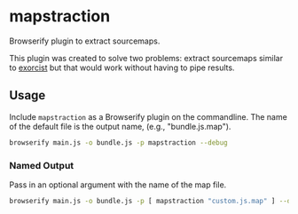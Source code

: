 # mapstraction

Browserify plugin to extract sourcemaps.

This plugin was created to solve two problems: extract sourcemaps similar to [exorcist](https://www.npmjs.com/package/exorcist) but that would work without having to pipe results. 

## Usage

Include `mapstraction` as a Browserify plugin on the commandline. The name of the default file is the output name, (e.g., "bundle.js.map").

```bash
browserify main.js -o bundle.js -p mapstraction --debug
```

### Named Output

Pass in an optional argument with the name of the map file.

```bash
browserify main.js -o bundle.js -p [ mapstraction "custom.js.map" ] --debug
```